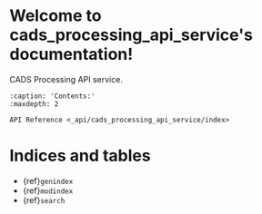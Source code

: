# Welcome to cads_processing_api_service's documentation!

CADS Processing API service.

```{toctree}
:caption: 'Contents:'
:maxdepth: 2

API Reference <_api/cads_processing_api_service/index>
```

# Indices and tables

- {ref}`genindex`
- {ref}`modindex`
- {ref}`search`
